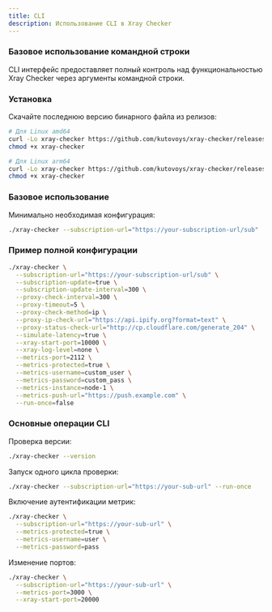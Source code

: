 ```yaml
---
title: CLI
description: Использование CLI в Xray Checker
---
```


### Базовое использование командной строки

CLI интерфейс предоставляет полный контроль над функциональностью Xray Checker через аргументы командной строки.

### Установка

Скачайте последнюю версию бинарного файла из релизов:

```bash
# Для Linux amd64
curl -Lo xray-checker https://github.com/kutovoys/xray-checker/releases/latest/download/xray-checker_linux_amd64
chmod +x xray-checker

# Для Linux arm64
curl -Lo xray-checker https://github.com/kutovoys/xray-checker/releases/latest/download/xray-checker_linux_arm64
chmod +x xray-checker
```

### Базовое использование

Минимально необходимая конфигурация:

```bash
./xray-checker --subscription-url="https://your-subscription-url/sub"
```

### Пример полной конфигурации

```bash
./xray-checker \
  --subscription-url="https://your-subscription-url/sub" \
  --subscription-update=true \
  --subscription-update-interval=300 \
  --proxy-check-interval=300 \
  --proxy-timeout=5 \
  --proxy-check-method=ip \
  --proxy-ip-check-url="https://api.ipify.org?format=text" \
  --proxy-status-check-url="http://cp.cloudflare.com/generate_204" \
  --simulate-latency=true \
  --xray-start-port=10000 \
  --xray-log-level=none \
  --metrics-port=2112 \
  --metrics-protected=true \
  --metrics-username=custom_user \
  --metrics-password=custom_pass \
  --metrics-instance=node-1 \
  --metrics-push-url="https://push.example.com" \
  --run-once=false
```

### Основные операции CLI

Проверка версии:

```bash
./xray-checker --version
```

Запуск одного цикла проверки:

```bash
./xray-checker --subscription-url="https://your-sub-url" --run-once
```

Включение аутентификации метрик:

```bash
./xray-checker \
  --subscription-url="https://your-sub-url" \
  --metrics-protected=true \
  --metrics-username=user \
  --metrics-password=pass
```

Изменение портов:

```bash
./xray-checker \
  --subscription-url="https://your-sub-url" \
  --metrics-port=3000 \
  --xray-start-port=20000
```
